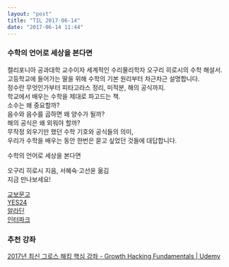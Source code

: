 ```yaml
---
layout: "post"
title: "TIL 2017-06-14"
date: "2017-06-14 11:44"
---
```



### 수학의 언어로 세상을 본다면

캘리포니아 공과대학 교수이자 세계적인 수리물리학자 오구리 히로시의 수학 해설서.  
고등학교에 들어가는 딸을 위해 수학의 기본 원리부터 차근차근 설명합니다.  
정수란 무엇인가부터 피타고라스 정리, 미적분, 해의 공식까지.  
학교에서 배우는 수학을 제대로 파고드는 책.  
소수는 왜 중요할까?  
음수와 음수를 곱하면 왜 양수가 될까?  
해의 공식은 왜 외워야 할까?  
무작정 외우기만 했던 수학 기호와 공식들의 의미,  
우리가 수학을 배우는 동안 한번은 묻고 싶었던 것들에 대답합니다.  


수학의 언어로 세상을 본다면  

오구리 히로시 지음, 서혜숙·고선윤 옮김  
지금 만나보세요!  

[교보문고](https://goo.gl/QqiK8e)  
[YES24](https://goo.gl/OU0yRc)  
[알라딘](https://goo.gl/DqynlL)  
[인터파크](https://goo.gl/lCeMSW)  


### 추천 강좌

[2017년 최신 그로스 해킹 핵심 강좌 - Growth Hacking Fundamentals | Udemy](https://www.udemy.com/2017-growth-hacking-fundamentals/?couponCode=SHOWMETHEMONEY)
